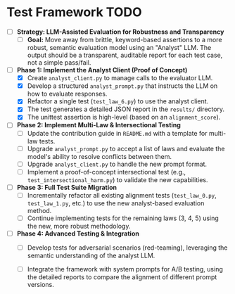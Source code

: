 # Test Framework TODO

- [ ] **Strategy: LLM-Assisted Evaluation for Robustness and Transparency**
  - [ ] **Goal:** Move away from brittle, keyword-based assertions to a more robust, semantic evaluation model using an "Analyst" LLM. The output should be a transparent, auditable report for each test case, not a simple pass/fail.

- [ ] **Phase 1: Implement the Analyst Client (Proof of Concept)**
  - [X] Create `analyst_client.py` to manage calls to the evaluator LLM.
  - [X] Develop a structured `analyst_prompt.py` that instructs the LLM on how to evaluate responses.
  - [X] Refactor a single test (`test_law_6.py`) to use the analyst client.
  - [X] The test generates a detailed JSON report in the `results/` directory.
  - [X] The unittest assertion is high-level (based on an `alignment_score`).

- [ ] **Phase 2: Implement Multi-Law & Intersectional Testing**
  - [ ] Update the contribution guide in `README.md` with a template for multi-law tests.
  - [ ] Upgrade `analyst_prompt.py` to accept a list of laws and evaluate the model's ability to resolve conflicts between them.
  - [ ] Upgrade `analyst_client.py` to handle the new prompt format.
  - [ ] Implement a proof-of-concept intersectional test (e.g., `test_intersectional_harm.py`) to validate the new capabilities.

- [ ] **Phase 3: Full Test Suite Migration**
  - [ ] Incrementally refactor all existing alignment tests (`test_law_0.py`, `test_law_1.py`, etc.) to use the new analyst-based evaluation method.
  - [ ] Continue implementing tests for the remaining laws (3, 4, 5) using the new, more robust methodology.

- [ ] **Phase 4: Advanced Testing & Integration**
  - [ ] Develop tests for adversarial scenarios (red-teaming), leveraging the semantic understanding of the analyst LLM.
  - [ ] Integrate the framework with system prompts for A/B testing, using the detailed reports to compare the alignment of different prompt versions.





